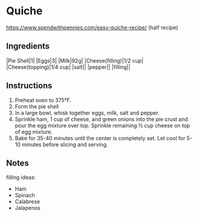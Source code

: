 # Quiche
https://www.spendwithpennies.com/easy-quiche-recipe/ (half recipe)

## Ingredients
|Pie Shell|1|
|Eggs|3|
|Milk|92g|
|Cheese(filling)|1/2 cup|
|Cheese(topping)|1/4 cup|
|salt||
|pepper||
|filling||

## Instructions
1. Preheat oven to 375°F.
2. Form the pie shell
3. In a large bowl, whisk together eggs, milk, salt and pepper.
4. Sprinkle ham, 1 cup of cheese, and green onions into the pie crust and pour the egg mixture over top. Sprinkle remaining ½ cup cheese on top of egg mixture.
5. Bake for 35-40 minutes until the center is completely set. Let cool for 5-10 minutes before slicing and serving.

## Notes
filling ideas: 
* Ham
* Spinach
* Calabrese
* Jalapenos
